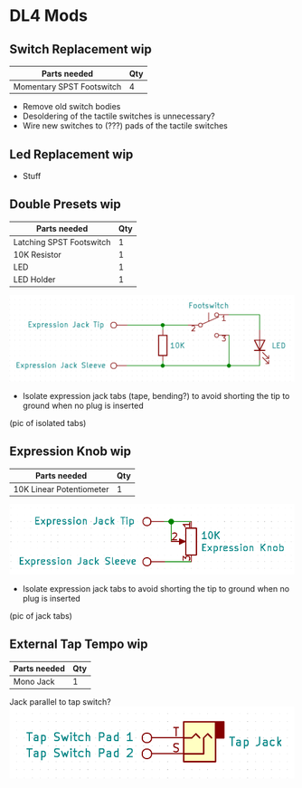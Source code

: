 # DL4 Mods


## Switch Replacement wip

| Parts needed | Qty |
| - | - |
| Momentary SPST Footswitch | 4 |

* Remove old switch bodies
* Desoldering of the tactile switches is unnecessary?
* Wire new switches to (???) pads of the tactile switches


## Led Replacement wip

* Stuff

## Double Presets wip

| Parts needed | Qty |
| - | - |
| Latching SPST Footswitch | 1 |
| 10K Resistor | 1 |
| LED | 1 |
| LED Holder | 1 |

![doublepresetschem](/pictures/doublepresetschem.png)

* Isolate expression jack tabs (tape, bending?) to avoid shorting the tip to ground when no plug is inserted

(pic of isolated tabs)


## Expression Knob wip

| Parts needed | Qty |
| - | - |
| 10K Linear Potentiometer | 1 |

![expressionknob](pictures/expressionknob.png)

* Isolate expression jack tabs to avoid shorting the tip to ground when no plug is inserted

(pic of jack tabs)


## External Tap Tempo wip

| Parts needed | Qty |
| - | - |
| Mono Jack | 1 |

Jack parallel to tap switch?
![externaltap](pictures/externaltap.png)